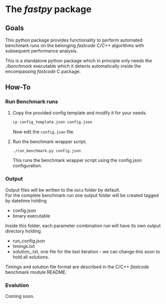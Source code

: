 # The **_fastpy_** package

## Goals
This python package provides functionality to perform automated benchmark runs 
on the belonging _fastcode_ C/C++ algorithms with subsequent performance analysis. 

This is a standalone python package which in principle only needs the _./benchmark_ executable
which it detects automatically inside the encompassing _fastcode_ C package.

## How-To

### Run Benchmark runs
1) Copy the provided config template and modify it for your needs.
    ```bash
    cp config_template.json config.json
    ```
    Now edit the ```config.json``` file.

2) Run the benchmark wrapper script.
    ```bash
    ./run_benchmark.py config.json
    ```
    This runs the benchmark wrapper script using the config.json configuration.

### Output
Output files will be written to the ```data``` folder by default.  
For the complete benchmark run one output folder will be created tagged by datetime holding
- config.json
- binary executable

Inside this folder, each parameter combination run will have its own output directory holding
- run_config.json
- timings.txt
- solution_.txt, one file for the _last_ iteration - we can change this soon to hold all solutions.

Timings and solution file format are described in the C/C++ _fastcode_ benchmark module README.

### Evalution

Coming soon.